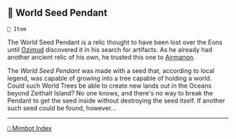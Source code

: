 ## 🌱 World Seed Pendant

`📜 Item`

The World Seed Pendant is a relic thought to have been lost over the Eons until [Ozimud](<https://zeithalt.github.io/r/ozimud.html>) discovered it in his search for artifacts. As he already had another ancient relic of his own, he trusted this one to [Airmanon](<https://zeithalt.github.io/r/airmanon.html>).

The _World Seed Pendant_ was made with a seed that, according to local legend, was capable of growing into a tree capable of holding a world. Could such World Trees be able to create new lands out in the Oceans beyond Zeithalt Island? No one knows, and there's no way to break the Pendant to get the seed inside without destroying the seed itself. If another such seed could be found, however...

<!---
keywords: airmanon, ozimud
aliases: 
-->
----------
[`📑` Mimbot Index](<https://zeithalt.github.io/r/#0fd0>)